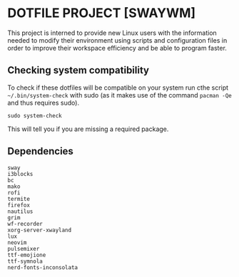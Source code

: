DOTFILE PROJECT [SWAYWM]
========================
This project is interned to provide new Linux users with the information needed to 
modify their environment using scripts and configuration files in order to improve 
their workspace efficiency and be able to program faster.

Checking system compatibility
-----------------------------
To check if these dotfiles will be compatible on your system run cthe script `~/.bin/system-check`
with sudo (as it makes use of the command `pacman -Qe` and thus requires sudo).
```
sudo system-check
```
This will tell you if you are missing a required package.

Dependencies
------------
```
sway
i3blocks
bc
mako
rofi
termite
firefox
nautilus
grim
wf-recorder
xorg-server-xwayland
lux
neovim
pulsemixer
ttf-emojione
ttf-symnola
nerd-fonts-inconsolata
```

